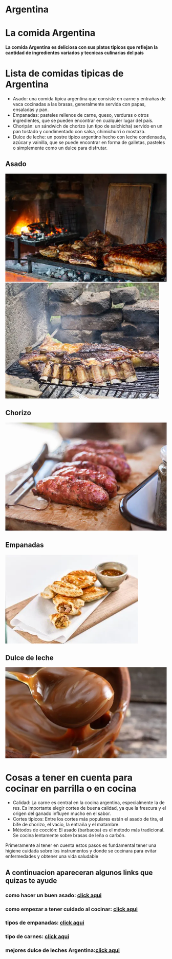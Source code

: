 # Argentina



# La comida Argentina




**La comida Argentina es deliciosa con sus platos tipicos que reflejan la cantidad de ingredientes variados y tecnicas culinarias del pais**  


# Lista de comidas tipicas de Argentina


* Asado: una comida típica argentina que consiste en carne y entrañas de vaca cocinadas a las brasas, generalmente servida con papas, ensaladas y pan.
* Empanadas: pasteles rellenos de carne, queso, verduras o otros ingredientes, que se pueden encontrar en cualquier lugar del país.
* Choripán: un sándwich de chorizo (un tipo de salchicha) servido en un pan tostado y condimentado con salsa, chimichurri o mostaza.
* Dulce de leche: un postre típico argentino hecho con leche condensada, azúcar y vainilla, que se puede encontrar en forma de galletas, pasteles o simplemente como un dulce para disfrutar.

## Asado
![1](./res/asado.webp)
![4.](./res/asado_2.webp)

## Chorizo
![This is an alt text.](./res/chorizo.webp)
## Empanadas
![2.](./res/empanadas.webp)
## Dulce de leche
![3.](./res/dulce%20de%20leche.webp)

# Cosas a tener en cuenta para cocinar en parrilla o en cocina

* Calidad: La carne es central en la cocina argentina, especialmente la de res. Es importante elegir cortes de buena calidad, ya que la frescura y el origen del ganado influyen mucho en el sabor.
* Cortes típicos: Entre los cortes más populares están el asado de tira, el bife de chorizo, el vacío, la entraña y el matambre.
* Métodos de cocción: El asado (barbacoa) es el método más tradicional. Se cocina lentamente sobre brasas de leña o carbón.

Primeramente al tener en cuenta estos pasos es fundamental tener una higiene cuidada sobre los instrumentos y donde se cocinara para evitar enfermedades y obtener una vida saludable
## A continuacion apareceran algunos links que quizas te ayude
### como hacer un buen asado:  [click aqui](https://www.clarin.com/sociedad/hacer-buen-asado-secretos-experto_0_BkGkPk9xG.html)
### como empezar a tener cuidado al cocinar: [click aqui](https://www.educo.org/blog/9-consejos-para-tener-una-cocina-limpia-y-saludable)
### tipos de empanadas: [click aqui](https://www.lanacion.com.ar/lifestyle/el-mapa-definitivo-empanadas-argentinas-sus-14-nid2175466/)
### tipo de carnes: [click aqui](https://carnesargentinas.es/cp/carnes/)
### mejores dulce de leches Argentina:[click aqui](https://www.universorecetas.com/archives/5198/ranking-de-los-mejores-10-dulce-de-leches-argentinos/)


